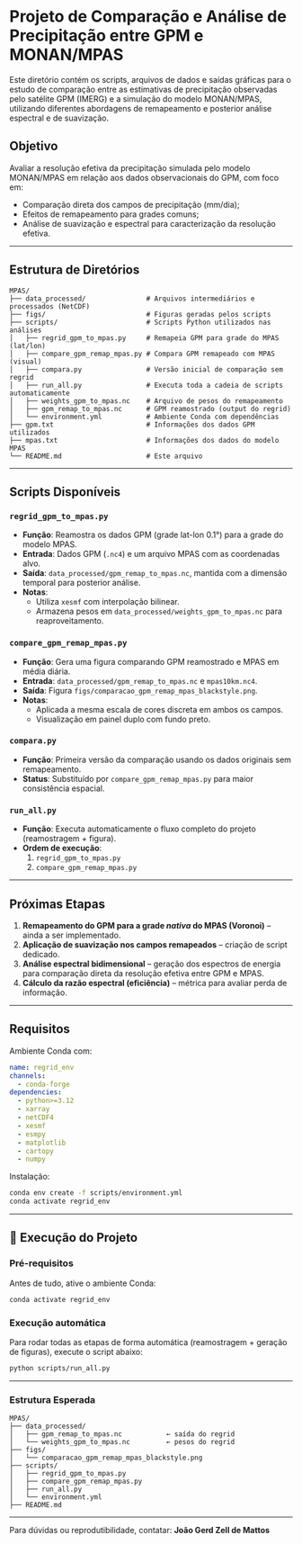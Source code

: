# Projeto de Comparação e Análise de Precipitação entre GPM e MONAN/MPAS

Este diretório contém os scripts, arquivos de dados e saídas gráficas para o estudo de comparação entre as estimativas de precipitação observadas pelo satélite GPM (IMERG) e a simulação do modelo MONAN/MPAS, utilizando diferentes abordagens de remapeamento e posterior análise espectral e de suavização.

## Objetivo
Avaliar a resolução efetiva da precipitação simulada pelo modelo MONAN/MPAS em relação aos dados observacionais do GPM, com foco em:
- Comparação direta dos campos de precipitação (mm/dia);
- Efeitos de remapeamento para grades comuns;
- Análise de suavização e espectral para caracterização da resolução efetiva.

---

## Estrutura de Diretórios
```
MPAS/
├── data_processed/               # Arquivos intermediários e processados (NetCDF)
├── figs/                         # Figuras geradas pelos scripts
├── scripts/                      # Scripts Python utilizados nas análises
│   ├── regrid_gpm_to_mpas.py     # Remapeia GPM para grade do MPAS (lat/lon)
│   ├── compare_gpm_remap_mpas.py # Compara GPM remapeado com MPAS (visual)
│   ├── compara.py                # Versão inicial de comparação sem regrid
│   ├── run_all.py                # Executa toda a cadeia de scripts automaticamente
│   ├── weights_gpm_to_mpas.nc    # Arquivo de pesos do remapeamento
│   ├── gpm_remap_to_mpas.nc      # GPM reamostrado (output do regrid)
│   └── environment.yml           # Ambiente Conda com dependências
├── gpm.txt                       # Informações dos dados GPM utilizados
├── mpas.txt                      # Informações dos dados do modelo MPAS
└── README.md                     # Este arquivo
```

---

## Scripts Disponíveis

### `regrid_gpm_to_mpas.py`
- **Função**: Reamostra os dados GPM (grade lat-lon 0.1°) para a grade do modelo MPAS.
- **Entrada**: Dados GPM (`.nc4`) e um arquivo MPAS com as coordenadas alvo.
- **Saída**: `data_processed/gpm_remap_to_mpas.nc`, mantida com a dimensão temporal para posterior análise.
- **Notas**:
  - Utiliza `xesmf` com interpolação bilinear.
  - Armazena pesos em `data_processed/weights_gpm_to_mpas.nc` para reaproveitamento.

### `compare_gpm_remap_mpas.py`
- **Função**: Gera uma figura comparando GPM reamostrado e MPAS em média diária.
- **Entrada**: `data_processed/gpm_remap_to_mpas.nc` e `mpas10km.nc4`.
- **Saída**: Figura `figs/comparacao_gpm_remap_mpas_blackstyle.png`.
- **Notas**:
  - Aplicada a mesma escala de cores discreta em ambos os campos.
  - Visualização em painel duplo com fundo preto.

### `compara.py`
- **Função**: Primeira versão da comparação usando os dados originais sem remapeamento.
- **Status**: Substituído por `compare_gpm_remap_mpas.py` para maior consistência espacial.

### `run_all.py`
- **Função**: Executa automaticamente o fluxo completo do projeto (reamostragem + figura).
- **Ordem de execução**:
  1. `regrid_gpm_to_mpas.py`
  2. `compare_gpm_remap_mpas.py`

---

## Próximas Etapas
1. **Remapeamento do GPM para a grade *nativa* do MPAS (Voronoi)** – ainda a ser implementado.
2. **Aplicação de suavização nos campos remapeados** – criação de script dedicado.
3. **Análise espectral bidimensional** – geração dos espectros de energia para comparação direta da resolução efetiva entre GPM e MPAS.
4. **Cálculo da razão espectral (eficiência)** – métrica para avaliar perda de informação.

---

## Requisitos
Ambiente Conda com:
```yaml
name: regrid_env
channels:
  - conda-forge
dependencies:
  - python>=3.12
  - xarray
  - netCDF4
  - xesmf
  - esmpy
  - matplotlib
  - cartopy
  - numpy
```

Instalação:
```bash
conda env create -f scripts/environment.yml
conda activate regrid_env
```

---

## 🔁 Execução do Projeto

### Pré-requisitos
Antes de tudo, ative o ambiente Conda:
```bash
conda activate regrid_env
```

### Execução automática
Para rodar todas as etapas de forma automática (reamostragem + geração de figuras), execute o script abaixo:
```bash
python scripts/run_all.py
```

---

### Estrutura Esperada
```
MPAS/
├── data_processed/
│   ├── gpm_remap_to_mpas.nc           ← saída do regrid
│   └── weights_gpm_to_mpas.nc         ← pesos do regrid
├── figs/
│   └── comparacao_gpm_remap_mpas_blackstyle.png
├── scripts/
│   ├── regrid_gpm_to_mpas.py
│   ├── compare_gpm_remap_mpas.py
│   ├── run_all.py
│   └── environment.yml
├── README.md
```

---

Para dúvidas ou reprodutibilidade, contatar: **João Gerd Zell de Mattos**

